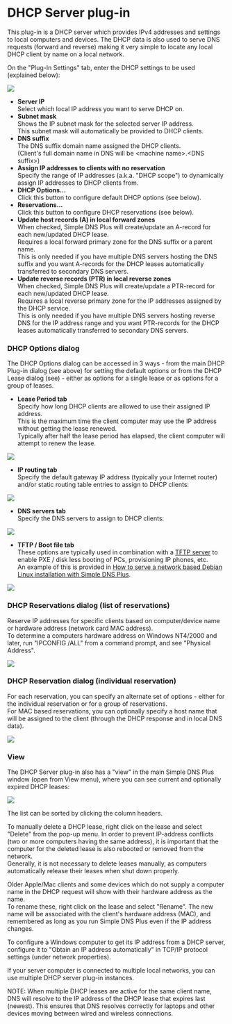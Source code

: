 ﻿---
category: 8
frontpage: false
comments: true
refs: 110
created-utc: 2019-01-01
modified-utc: 2021-10-29
---
# DHCP Server plug-in

This plug-in is a DHCP server which provides IPv4 addresses and settings to local computers and devices. The DHCP data is also used to serve DNS requests (forward and reverse) making it very simple to locate any local DHCP client by name on a local network.

On the "Plug-In Settings" tab, enter the DHCP settings to be used (explained below):

![](img/169/1.png)

- **Server IP**  
Select which local IP address you want to serve DHCP on.
- **Subnet mask**  
Shows the IP subnet mask for the selected server IP address.  
This subnet mask will automatically be provided to DHCP clients.
- **DNS suffix**  
The DNS suffix domain name assigned the DHCP clients.  
(Client's full domain name in DNS will be &lt;machine name&gt;.&lt;DNS suffix&gt;)
- **Assign IP addresses to clients with no reservation**  
Specify the range of IP addresses (a.k.a. "DHCP scope") to dynamically assign IP addresses to DHCP clients from.
- **DHCP Options...**  
Click this button to configure default DHCP options (see below).
- **Reservations...**  
Click this button to configure DHCP reservations (see below).
- **Update host records (A) in local forward zones**  
When checked, Simple DNS Plus will create/update an A-record for each new/updated DHCP lease.  
Requires a local forward primary zone for the DNS suffix or a parent name.  
This is only needed if you have multiple DNS servers hosting the DNS suffix and you want A-records for the DHCP leases automatically transferred to secondary DNS servers.
- **Update reverse records (PTR) in local reverse zones**  
When checked, Simple DNS Plus will create/update a PTR-record for each new/updated DHCP lease.  
Requires a local reverse primary zone for the IP addresses assigned by the DHCP service.  
This is only needed if you have multiple DNS servers hosting reverse DNS for the IP address range and you want PTR-records for the DHCP leases automatically transferred to secondary DNS servers.

### DHCP Options dialog

The DHCP Options dialog can be accessed in 3 ways - from the main DHCP Plug-in dialog (see above) for setting the default options or from the DHCP Lease dialog (see) - either as options for a single lease or as options for a group of leases.

- **Lease Period tab**  
Specify how long DHCP clients are allowed to use their assigned IP address.  
This is the maximum time the client computer may use the IP address without getting the lease renewed.  
Typically after half the lease period has elapsed, the client computer will attempt to renew the lease.

![](img/169/2.png)
- **IP routing tab**  
Specify the default gateway IP address (typically your Internet router) and/or static routing table entries to assign to DHCP clients:

![](img/169/3.png)
- **DNS servers tab**  
Specify the DNS servers to assign to DHCP clients:

![](img/169/4.png)
- **TFTP / Boot file tab**  
These options are typically used in combination with a [TFTP server](https://simpledns.plus/plugin-tftp) to enable PXE / disk less booting of PCs, provisioning IP phones, etc.  
An example of this is provided in [How to serve a network based Debian Linux installation with Simple DNS Plus](/kb/73).

![](img/169/5.png)

### DHCP Reservations dialog (list of reservations)

Reserve IP addresses for specific clients based on computer/device name or hardware address (network card MAC address).  
To determine a computers hardware address on Windows NT4/2000 and later, run "IPCONFIG /ALL" from a command prompt, and see "Physical Address".

![](img/169/6.png)

### DHCP Reservation dialog (individual reservation)

For each reservation, you can specify an alternate set of options - either for the individual reservation or for a group of reservations.  
For MAC based reservations, you can optionally specify a host name that will be assigned to the client (through the DHCP response and in local DNS data).

![](img/169/7.png)

### View

The DHCP Server plug-in also has a "view" in the main Simple DNS Plus window (open from View menu), where you can see current and optionally expired DHCP leases:

![](img/169/8.png)

The list can be sorted by clicking the column headers.

To manually delete a DHCP lease, right click on the lease and select "Delete" from the pop-up menu. In order to prevent IP-address conflicts (two or more computers having the same address), it is important that the computer for the deleted lease is also rebooted or removed from the network.  
Generally, it is not necessary to delete leases manually, as computers automatically release their leases when shut down properly.

Older Apple/Mac clients and some devices which do not supply a computer name in the DHCP request will show with their hardware address as the name.  
To rename these, right click on the lease and select "Rename". The new name will be associated with the client's hardware address (MAC), and remembered as long as you run Simple DNS Plus even if the IP address changes.

To configure a Windows computer to get its IP address from a DHCP server, configure it to "Obtain an IP address automatically" in TCP/IP protocol settings (under network properties).

If your server computer is connected to multiple local networks, you can use multiple DHCP server plug-in instances.

NOTE: When multiple DHCP leases are active for the same client name, DNS will resolve to the IP address of the DHCP lease that expires last (newest). This ensures that DNS resolves correctly for laptops and other devices moving between wired and wireless connections.

